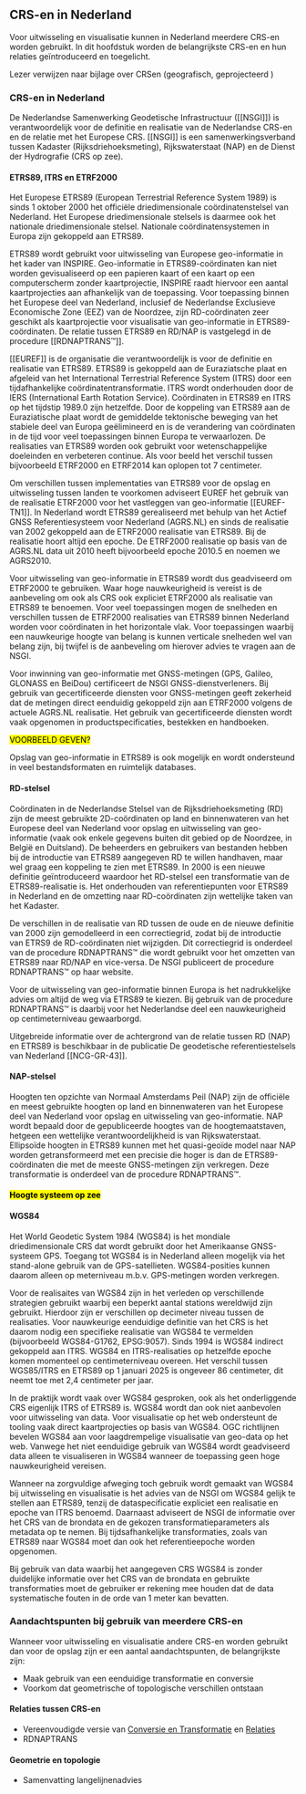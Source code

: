 ## CRS-en in Nederland
Voor uitwisseling en visualisatie kunnen in Nederland meerdere CRS-en worden gebruikt. In dit hoofdstuk worden de belangrijkste CRS-en en hun relaties geïntroduceerd en toegelicht.

<div class="note">
Lezer verwijzen naar bijlage over CRSen (geografisch, geprojecteerd )
</div>

### CRS-en in Nederland 

De Nederlandse Samenwerking Geodetische Infrastructuur ([[NSGI]]) is verantwoordelijk voor de definitie en realisatie van de Nederlandse CRS-en en de relatie met het Europese CRS. [[NSGI]] is een samenwerkingsverband tussen Kadaster (Rijksdriehoeksmeting), Rijkswaterstaat (NAP) en de Dienst der Hydrografie (CRS op zee). 
#### ETRS89, ITRS en ETRF2000
Het Europese ETRS89 (European Terrestrial Reference System 1989) is sinds 1 oktober 2000 het officiële driedimensionale coördinatenstelsel van Nederland. Het Europese driedimensionale stelsels is daarmee ook het nationale driedimensionale stelsel. Nationale coördinatensystemen in Europa zijn gekoppeld aan ETRS89. 

ETRS89 wordt gebruikt voor uitwisseling van Europese geo-informatie in het kader van INSPIRE. Geo-informatie in ETRS89-coördinaten kan niet worden gevisualiseerd op een papieren kaart of een kaart op een computerscherm zonder kaartprojectie, INSPIRE raadt hiervoor een aantal kaartprojecties aan afhankelijk van de toepassing. Voor toepassing binnen het Europese deel van Nederland, inclusief de Nederlandse Exclusieve Economische Zone (EEZ) van de Noordzee, zijn RD-coördinaten zeer geschikt als kaartprojectie voor visualisatie van geo-informatie in ETRS89-coördinaten. De relatie tussen ETRS89 en RD/NAP is vastgelegd in de procedure [[RDNAPTRANS™]].

[[EUREF]] is de organisatie die verantwoordelijk is voor de definitie en realisatie van ETRS89. ETRS89 is gekoppeld aan de Euraziatsche plaat en afgeleid van het International Terrestrial Reference System (ITRS) door een tijdafhankelijke coördinatentransformatie. ITRS wordt onderhouden door de IERS (International Earth Rotation Service). Coördinaten in ETRS89 en ITRS op het tijdstip 1989.0 zijn hetzelfde. Door de koppeling van ETRS89 aan de Euraziatische plaat wordt de gemiddelde tektonische beweging van het stabiele deel van Europa geëlimineerd en is de verandering van coördinaten in de tijd voor veel toepassingen binnen Europa te verwaarlozen. De realisaties van ETRS89 worden ook gebruikt voor wetenschappelijke doeleinden en verbeteren continue. Als voor beeld het verschil tussen bijvoorbeeld ETRF2000 en ETRF2014 kan oplopen tot 7 centimeter. 

Om verschillen tussen implementaties van ETRS89 voor de opslag en uitwisseling tussen landen te voorkomen adviseert EUREF het gebruik van de realisatie ETRF2000 voor het vastleggen van geo-informatie [[EUREF-TN1]]. In Nederland wordt ETRS89 gerealiseerd met behulp van het Actief GNSS Referentiesysteem voor Nederland (AGRS.NL) en sinds de realisatie van 2002 gekoppeld aan de ETRF2000 realisatie van ETRS89. Bij de realisatie hoort altijd een epoche. De ETRF2000 realisatie op basis van de AGRS.NL data uit 2010 heeft bijvoorbeeld epoche 2010.5 en noemen we AGRS2010. 

Voor uitwisseling van geo-informatie in ETRS89 wordt dus geadviseerd om ETRF2000 te gebruiken. Waar hoge nauwkeurigheid is vereist is de aanbeveling om ook als CRS ook expliciet ETRF2000 als realisatie van ETRS89 te benoemen. Voor veel toepassingen mogen de snelheden en verschillen tussen de ETRF2000 realisaties van ETRS89 binnen Nederland worden voor coördinaten in het horizontale vlak. Voor toepassingen waarbij een nauwkeurige hoogte van belang is kunnen verticale snelheden wel van belang zijn, bij twijfel is de aanbeveling om hierover advies te vragen aan de NSGI. 

Voor inwinning van geo-informatie met GNSS-metingen (GPS, Galileo, GLONASS en BeiDou) certificeert de NSGI GNSS-dienstverleners. Bij gebruik van gecertificeerde diensten voor GNSS-metingen geeft zekerheid dat de metingen direct eenduidig gekoppeld zijn aan ETRF2000 volgens de actuele AGRS.NL realisatie. Het gebruik van gecertificeerde diensten wordt vaak opgenomen in productspecificaties, bestekken en handboeken. 

<mark>VOORBEELD GEVEN?</mark>

Opslag van geo-informatie in ETRS89 is ook mogelijk en wordt ondersteund in veel bestandsformaten en ruimtelijk databases.
#### RD-stelsel

Coördinaten in de Nederlandse Stelsel van de Rijksdriehoeksmeting (RD) zijn de meest gebruikte 2D-coördinaten op land en binnenwateren van het Europese deel van Nederland voor opslag en uitwisseling van geo-informatie (vaak ook enkele gegevens buiten dit gebied op de Noordzee, in België en Duitsland). De beheerders en gebruikers van bestanden hebben bij de introductie van ETRS89 aangegeven RD te willen handhaven, maar wel graag een koppeling te zien met ETRS89. In 2000 is een nieuwe definitie geïntroduceerd waardoor het RD-stelsel een transformatie van de ETRS89-realisatie is. Het onderhouden van referentiepunten voor ETRS89 in Nederland en de omzetting naar RD-coördinaten zijn wettelijke taken van het Kadaster. 

De verschillen in de realisatie van RD tussen de oude en de nieuwe definitie van 2000 zijn gemodelleerd in een correctiegrid, zodat bij de introductie van ETRS9 de RD-coördinaten niet wijzigden. Dit correctiegrid is onderdeel van de procedure RDNAPTRANS™ die wordt gebruikt voor het omzetten van ETRS89 naar RD/NAP en vice-versa. De NSGI publiceert de procedure RDNAPTRANS™ op haar website. 

Voor de uitwisseling van geo-informatie binnen Europa is het nadrukkelijke advies om altijd de weg via ETRS89 te kiezen. Bij gebruik van de procedure RDNAPTRANS™ is daarbij voor het Nederlandse deel een nauwkeurigheid op centimeterniveau gewaarborgd. 

Uitgebreide informatie over de achtergrond van de relatie tussen RD (NAP) en ETRS89 is beschikbaar in de publicatie De geodetische referentiestelsels van Nederland [[NCG-GR-43]].

#### NAP-stelsel

Hoogten ten opzichte van Normaal Amsterdams Peil (NAP) zijn de officiële en meest gebruikte hoogten op land en binnenwateren van het Europese deel van Nederland voor opslag en uitwisseling van geo-informatie. NAP wordt bepaald door de gepubliceerde hoogtes van de hoogtemaatstaven, hetgeen een wettelijke verantwoordelijkheid is van Rijkswaterstaat. 
Ellipsoïde hoogten in ETRS89 kunnen met het quasi-geoïde model naar NAP worden getransformeerd met een precisie die hoger is dan de ETRS89-coördinaten die met de meeste GNSS-metingen zijn verkregen. Deze transformatie is onderdeel van de procedure RDNAPTRANS™.


#### <mark>Hoogte systeem op zee</mark>

#### WGS84

Het World Geodetic System 1984 (WGS84) is het mondiale driedimensionale CRS dat wordt gebruikt door het Amerikaanse GNSS-systeem GPS. Toegang tot WGS84 is in Nederland alleen mogelijk via het stand-alone gebruik van de GPS-satellieten. WGS84-posities kunnen daarom alleen op meterniveau m.b.v. GPS-metingen worden verkregen. 

Voor de realisaites van WGS84 zijn in het verleden op verschillende strategien gebruikt waarbij een beperkt aantal stations wereldwijd zijn gebruikt. Hierdoor zijn er verschillen op decimeter niveau tussen de realisaties.  Voor nauwkeurige eenduidige definitie van het CRS is het daarom nodig een specifieke realisatie van WGS84 te vermelden (bijvoorbeeld WGS84-G1762, EPSG:9057). Sinds 1994 is WGS84 indirect gekoppeld aan ITRS. WGS84 en ITRS-realisaties op hetzelfde epoche komen momenteel op centimeterniveau overeen. Het verschil tussen WGS85/ITRS en ETRS89 op 1 januari 2025 is ongeveer 86 centimeter, dit neemt toe met 2,4 centimeter per jaar. 

In de praktijk wordt vaak over WGS84 gesproken, ook als het onderliggende CRS eigenlijk ITRS of ETRS89 is. WGS84 wordt dan ook niet aanbevolen voor uitwisseling van data. Voor visualisatie op het web ondersteunt de tooling vaak direct kaartprojecties op basis van WGS84. OGC richtlijnen bevelen WGS84 aan voor laagdrempelige visualisatie van geo-data op het web. Vanwege het niet eenduidige gebruik van WGS84 wordt geadviseerd data alleen te visualiseren in WGS84 wanneer de toepassing geen hoge nauwkeurigheid vereisen.

Wanneer na zorgvuldige afweging toch gebruik wordt gemaakt van WGS84 bij uitwisseling en visualisatie is het advies van de NSGI om WGS84 gelijk te stellen aan ETRS89, tenzij de dataspecificatie expliciet een realisatie en epoche van ITRS benoemd. Daarnaast adviseert de NSGI de informatie over het CRS van de brondata en de gekozen transformatieparameters als metadata op te nemen. Bij tijdsafhankelijke transformaties, zoals van ETRS89 naar WGS84 moet dan ook het referentieepoche worden opgenomen.

Bij gebruik van data waarbij het aangegeven CRS WGS84 is zonder duidelijke informatie over het CRS van de brondata en gebruikte transformaties moet de gebruiker er rekening mee houden dat de data systematische fouten in de orde van 1 meter kan bevatten. 

### Aandachtspunten bij gebruik van meerdere CRS-en

Wanneer voor uitwisseling en visualisatie andere CRS-en worden gebruikt dan voor de opslag zijn er een aantal aandachtspunten, de belangrijkste zijn:

- Maak gebruik van een eenduidige transformatie en conversie
- Voorkom dat geometrische of topologische verschillen ontstaan

#### Relaties tussen CRS-en

- Vereenvoudigde versie van [Conversie en Transformatie](#conversie-en-transformatie) en [Relaties](#overzicht-conversie-en-transformaties)
- RDNAPTRANS
    
#### Geometrie en topologie

- Samenvatting langelijnenadvies

